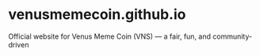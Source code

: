 # venusmemecoin.github.io
Official website for Venus Meme Coin (VNS) — a fair, fun, and community-driven
